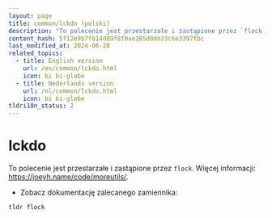 ```yaml
---
layout: page
title: common/lckdo (polski)
description: "To polecenie jest przestarzałe i zastąpione przez `flock`."
content_hash: 5f12e9b7f814d89f8f0ae285d0db23c6e3397fbc
last_modified_at: 2024-06-20
related_topics:
  - title: English version
    url: /en/common/lckdo.html
    icon: bi bi-globe
  - title: Nederlands version
    url: /nl/common/lckdo.html
    icon: bi bi-globe
tldri18n_status: 2
---
```

# lckdo

To polecenie jest przestarzałe i zastąpione przez `flock`.
Więcej informacji: <https://joeyh.name/code/moreutils/>.

- Zobacz dokumentację zalecanego zamiennika:

`tldr flock`
